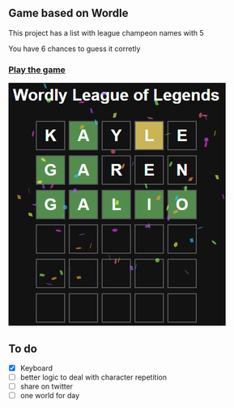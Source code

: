 ## Game based on Wordle

This project has a list with league champeon names with 5

You have 6 chances to guess it corretly

### [Play the game](https://wordlelol.vercel.app)

![Exemple](https://github.com/keter45/wordle-like-app/blob/master/public/exemple.png?raw=true)

## To do

- [x] Keyboard
- [ ] better logic to deal with character repetition
- [ ] share on twitter
- [ ] one world for day
